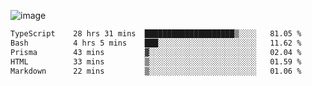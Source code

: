 ![image](https://github-profile-trophy.vercel.app/?username=CMOISDEAD&theme=oldie&row=1&no-frame=true&no-bg=true&margin-w=15&margin-h=15)
<!--START_SECTION:waka-->

```txt
TypeScript    28 hrs 31 mins  ████████████████████▒░░░░   81.05 %
Bash          4 hrs 5 mins    ███░░░░░░░░░░░░░░░░░░░░░░   11.62 %
Prisma        43 mins         ▓░░░░░░░░░░░░░░░░░░░░░░░░   02.04 %
HTML          33 mins         ▒░░░░░░░░░░░░░░░░░░░░░░░░   01.59 %
Markdown      22 mins         ▒░░░░░░░░░░░░░░░░░░░░░░░░   01.06 %
```

<!--END_SECTION:waka--> 
